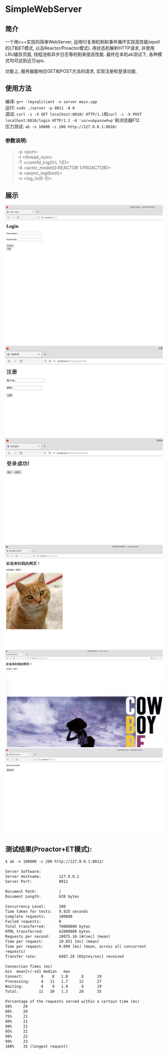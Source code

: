 # SimpleWebServer

## 简介
一个用c++实现的简单WebServer, 运用IO复用机制和事件循环实现高性能(epoll的LT和ET模式, 以及Reactor/Proactor模式). 用状态机解析HTTP请求, 并使用LRU缓存页面, 线程池和异步日志等机制来提高性能. 最终在本机ab测试下, 各种模式均可达到近万qps.

功能上, 服务器能响应GET和POST方法的请求, 实现注册和登录功能.

## 使用方法
编译: `g++ -lmysqlclient -o server main.cpp`  
运行: `sudo ./server -p 8011 -A 0`  
调试: `curl -i -X GET localhost:8010/ HTTP/1.1`和`curl -i -X POST localhost:8010/login HTTP/1.1 -d 'usr=u&passwd=p'`和浏览器F12.  
压力测试: `ab -n 10000 -c 100 http://127.0.0.1:8010/`

### 参数说明:
> -p \<port>  
> -t <thread_num>  
> -T <connfd_trig(0:L 1:E)>  
> -A <actor_model(0:REACTOR 1:PROACTOR)>  
> -a <async_log(bool)>  
> -v <log_lv(0-3)>

## 展示
![log](mdRes/login%20page.png)
![signup](mdRes/signup.png)
![welcome](mdRes/welcome%20page.png)
![pic](mdRes/pic.png)
![picBig](mdRes/picBig.png)
![404](mdRes/404.png)

## 测试结果(Proactor+ET模式):
```shell
$ ab -n 100000 -c 200 http://127.0.0.1:8012/

Server Software:        
Server Hostname:        127.0.0.1
Server Port:            8012

Document Path:          /
Document Length:        620 bytes

Concurrency Level:      200
Time taken for tests:   9.925 seconds
Complete requests:      100000
Failed requests:        0
Total transferred:      70000000 bytes
HTML transferred:       62000000 bytes
Requests per second:    10075.10 [#/sec] (mean)
Time per request:       19.851 [ms] (mean)
Time per request:       0.099 [ms] (mean, across all concurrent requests)
Transfer rate:          6887.28 [Kbytes/sec] received

Connection Times (ms)
min  mean[+/-sd] median   max
Connect:        0    8   1.0      8      19
Processing:     4   11   1.7     12      27
Waiting:        0    9   1.9      9      19
Total:         11   20   1.3     20      35

Percentage of the requests served within a certain time (ms)
50%     20
66%     20
75%     21
80%     21
90%     21
95%     22
98%     22
99%     23
100%    35 (longest request)
```